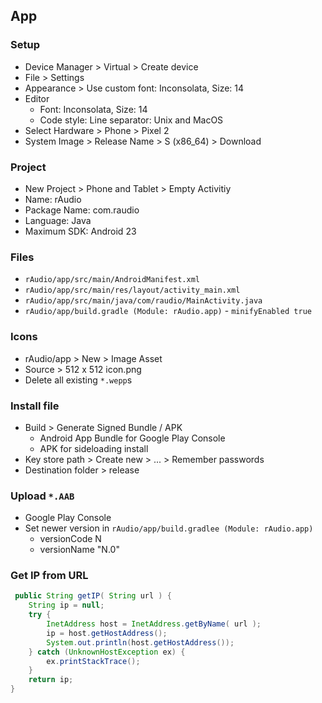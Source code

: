 App
---

### Setup
- Device Manager > Virtual > Create device
- File > Settings
- Appearance > Use custom font: Inconsolata, Size: 14
- Editor
  - Font: Inconsolata, Size: 14
  - Code style: Line separator: Unix and MacOS
- Select Hardware > Phone > Pixel 2
- System Image > Release Name > S (x86_64) > Download

### Project
- New Project > Phone and Tablet > Empty Activitiy
- Name: rAudio
- Package Name: com.raudio
- Language: Java
- Maximum SDK: Android 23

### Files
- `rAudio/app/src/main/AndroidManifest.xml`
- `rAudio/app/src/main/res/layout/activity_main.xml`
- `rAudio/app/src/main/java/com/raudio/MainActivity.java`
- `rAudio/app/build.gradle (Module: rAudio.app)` - `minifyEnabled true`

### Icons
- rAudio/app > New > Image Asset
- Source > 512 x 512 icon.png
- Delete all existing `*.wepp`s

### Install file
- Build > Generate Signed Bundle / APK
    - Android App Bundle for Google Play Console
    - APK for sideloading install
- Key store path > Create new > ... > Remember passwords
- Destination folder > release

### Upload `*.AAB`
- Google Play Console
- Set newer version in `rAudio/app/build.gradlee (Module: rAudio.app)`
  - versionCode N
  - versionName "N.0"

### Get IP from URL
```java
 public String getIP( String url ) {
    String ip = null;
    try {
        InetAddress host = InetAddress.getByName( url );
        ip = host.getHostAddress();
        System.out.println(host.getHostAddress());
    } catch (UnknownHostException ex) {
        ex.printStackTrace();
    }
    return ip;
}
```
